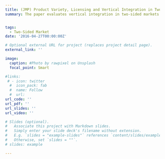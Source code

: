 ```yaml
---
title: (JMP) Product Variety, Licensing and Vertical Integration in Two-Sided Market
summary: The paper evaluates vertical integration in two-sided markets. Vertical Integration may have anti-competitive effects such as foreclosure, or may have pro-competitive effects:efficient pricing. In the two-sided market, vertical integration helps solve the "chicken and egg" dilemma (Rysman, 2009) through the cross-network effects:expand variety and grow consumer base. I showed theoretically that the impact of vertical integration on consumer welfare highly depends on the consumer installed base which affects the cross-network effects.  I develop a model of platform's optimal pricing, third-party firms' entry and pricing, consumer adoption and purchasing, and estimates using data on the single-serve coffee industry. Counterfactual simulations show vertical integration decreases consumer welfare by 2.2% where the gain from price efficiency is lower than the loss due to market power. However, this welfare loss is offset by the gain in the increased entry of third-party firms. Also, the platform would reduce the licensing fee by 3% after vertical integration due to a stronger incentive to attract new consumers and this would lead to welfare gains in 9\% of the markets while it's not likely in the one-sided markets. 


tags:
  - Two-Sided Market
date: '2016-04-27T00:00:00Z'

# Optional external URL for project (replaces project detail page).
external_link: ''

image:
  caption: #Photo by rawpixel on Unsplash
  focal_point: Smart

#links:
 # - icon: twitter
  #  icon_pack: fab
  #  name: Follow
  #  url: 
url_code: ''
url_pdf: ''
url_slides: ''
url_video: ''

# Slides (optional).
#   Associate this project with Markdown slides.
#   Simply enter your slide deck's filename without extension.
#   E.g. `slides = "example-slides"` references `content/slides/example-slides.md`.
#   Otherwise, set `slides = ""`.
# slides: example

---
```

